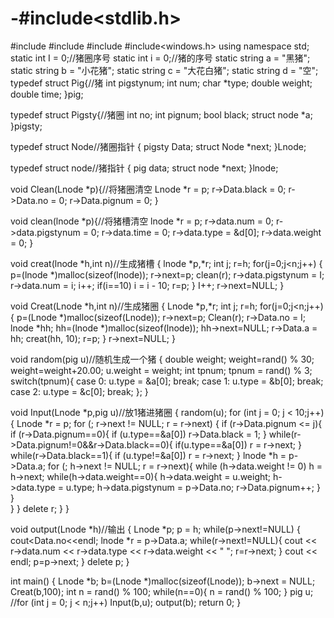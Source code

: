 # -#include<stdlib.h>
#include<string>
#include<iostream>
#include<ctime>
#include<windows.h>
using namespace std;
static int I = 0;//猪圈序号
static int i = 0;//猪的序号
static string a = "黑猪";
static string b = "小花猪";
static string c = "大花白猪";
static string d = "空";
typedef struct Pig{//猪
    int pigstynum;
    int num;
    char *type;
    double weight;
    double time;
}pig;

typedef struct Pigsty{//猪圈
    int no;
    int pignum;
    bool black;
    struct node *a;
}pigsty;

typedef struct Node//猪圈指针
{
    pigsty Data;
    struct Node *next;
}Lnode;

typedef struct node//猪指针
{
    pig data;
    struct node *next;
}lnode;

void Clean(Lnode *p){//将猪圈清空
    Lnode *r = p;
    r->Data.black = 0;
    r->Data.no = 0;
    r->Data.pignum = 0;
}

void clean(lnode *p){//将猪槽清空
    lnode *r = p;
    r->data.num = 0;
    r->data.pigstynum = 0;
    r->data.time = 0;
    r->data.type = &d[0];
    r->data.weight = 0;
}

void creat(lnode *h,int n)//生成猪槽
{
    lnode *p,*r;
    int j;
    r=h;
    for(j=0;j<n;j++)
    {
        p=(lnode *)malloc(sizeof(lnode));
        r->next=p;
        clean(r);
        r->data.pigstynum = I;
        r->data.num = i;
        i++;
        if(i==10) i = i - 10;
        r=p;
    }
    I++;
    r->next=NULL;
}

void Creat(Lnode *h,int n)//生成猪圈
{
    Lnode *p,*r;
    int j;
    r=h;
    for(j=0;j<n;j++)
    {
        p=(Lnode *)malloc(sizeof(Lnode));
        r->next=p;
        Clean(r);
        r->Data.no = I;
        lnode *hh;
        hh=(lnode *)malloc(sizeof(lnode));
        hh->next=NULL;
        r->Data.a = hh;
        creat(hh, 10);
        r=p;
    }
    r->next=NULL;
}

void random(pig u)//随机生成一个猪
{
    double weight;
    weight=rand() % 30;
    weight=weight+20.00;
    u.weight = weight;
    int tpnum;
    tpnum = rand() % 3;
    switch(tpnum){
        case 0:
            u.type = &a[0];
            break;
        case 1:
            u.type = &b[0];
            break;
        case 2:
            u.type = &c[0];
            break;
        };
}

void Input(Lnode *p,pig u)//放1猪进猪圈
{
    random(u);
    for (int j = 0; j < 10;j++){
        Lnode *r = p;
        for (; r->next != NULL; r = r->next)
        {
            if (r->Data.pignum <= j){
                if (r->Data.pignum==0){
                    if (u.type==&a[0]) r->Data.black = 1;
                }
                while(r->Data.pignum!=0&&r->Data.black==0){
                    if(u.type==&a[0]) r = r->next;
                }
                while(r->Data.black==1){
                    if (u.type!=&a[0]) r = r->next;
                }
            lnode *h = p->Data.a;
            for (; h->next != NULL; r = r->next){
                while (h->data.weight != 0)
                    h = h->next;
                while(h->data.weight==0){
                h->data.weight = u.weight;
                h->data.type = u.type;
                h->data.pigstynum = p->Data.no;
                r->Data.pignum++;
                }
            }    
            }
        }
        delete r;
    }
}

void output(Lnode *h)//输出
{
    Lnode *p;
    p = h;
    while(p->next!=NULL)
    {
        cout<<p->Data.no<<endl;
        lnode *r = p->Data.a;
        while(r->next!=NULL){
            cout << r->data.num << r->data.type << r->data.weight << " ";
            r=r->next;
        }
        cout << endl;
        p=p->next;
    }
    delete p;
}

int main()
{
    Lnode *b;
    b=(Lnode *)malloc(sizeof(Lnode));
    b->next = NULL;
    Creat(b,100);
    int n = rand() % 100;
    while(n==0){
        n = rand() % 100;
    }
    pig u;
    //for (int j = 0; j < n;j++) 
    Input(b,u);
    output(b);
    return 0;
}
